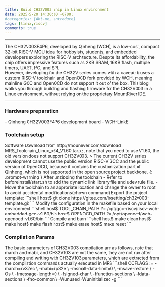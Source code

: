 ```yaml
---
title: Build CH32V003 chip in Linux environment
date: 2025-5-20 14:30:00 +0700;
#categories: [Abt-me, introduce]
tags: [linux,riscv]     
comments: true
---
```


---
The CH32V003F4P6, developed by Qinheng (WCH), is a low-cost, compact 32-bit RISC-V MCU ideal for hobbyists, students, and embedded developers exploring the RISC-V architecture. Despite its affordability, the chip offers impressive features such as 2KB SRAM, 16KB flash, multiple timers, UART, I²C, and SPI.  
However, developing for the CH32V series comes with a caveat: it uses a custom RISC-V toolchain and OpenOCD fork provided by WCH, meaning mainline GCC and OpenOCD do not support it out of the box. This blog walks you through building and flashing firmware for the CH32V003 in a Linux environment, without relying on the proprietary MountRiver IDE.

---
<h3 id="Hardware preparation" style="font-weight: bold;">Hardware preparation</h3>
- Qinheng CH32V003F4P6 development board
- WCH-LinkE
<h3 id="Toolchain setup" style="font-weight: bold;">Toolchain setup</h3>
Software Download from http://mounriver.com/download MRS_Toolchain_Linux_x64_V1.60.tar.xz, note that you need to use V1.60, the old version does not support CH32V003.  
> The current CH32V series development cannot use the public version RISC-V GCC and the public version of OpenOCD, because it contains the customization part of Qinheng, which is not supported in the open source project backbone.
{: .prompt-warning }
After unzipping the toolchain
- Refer to beforeinstall/start.sh to add the dynamic link library file and udev rule file.
- Move the toolchain to an approriate location and change the owner to root to avoid accidental modifications(chown command)
Export the project template:
```shell
host$ git clone https://gitee.com/iosetting/ch32v003-template.git
```
Modify the configuration in the makefile based on your local environment
```shell
host$ TOOL_CHAIN_PATH ?= /opt/gcc-riscv/riscv-wch-embedded-gcc-v1.60/bin
host$ OPENOCD_PATH    ?= /opt/openocd/wch-openocd-v1.60/bin
```
Compile and burn 
```shell
host$ make clean
host$ make
host$ make flash
host$ make erase
host$ make reset
```
<h3 id="Compilation Params" style="font-weight: bold;">Compilation Params</h3>
The basic parameters of CH32V003 compilation are as follows, note that march and mabi, and CH32V103 are not the same, they are not run after compiling and writing with CH32V103 parameters, which are extracted from the compilation commands actually executed in MRS
```shell
CCFLAGS := -march=rv32ec \
           -mabi=ilp32e \
           -msmall-data-limit=0 \
           -msave-restore \
           -Os \
           -fmessage-length=0 \
           -fsigned-char \
           -ffunction-sections \
           -fdata-sections \
		   -fno-common \
           -Wunused -Wuninitialized -g
```